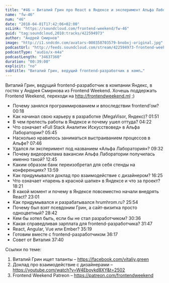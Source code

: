 ```yaml
---
title: "#46 – Виталий Грин про React в Яндексе и эксперимент Альфа Лаборатории"
name: "fw-46"
num: "46"
date: "2018-04-01T17:42:06+02:00"
scLink: "https://soundcloud.com/frontend-weekend/fw-46"
guid: "tag:soundcloud,2010:tracks/422594973"
author: "Андрей Смирнов"
image: "http://i1.sndcdn.com/avatars-000358703579-bnobxj-original.jpg"
podcastUrl: "http://feeds.soundcloud.com/stream/422594973-frontend-weekend-fw-46.m4a"
podcastType: "audio/x-m4a"
podcastLength: "34637360"
duration: "00:39:00"
explicit: "no"
subtitle: "Виталий Грин, ведущий frontend-разработчик в комп…"
---
```

Виталий Грин, ведущий frontend-разработчик в компании Яндекс, в гостях у Андрея Смирнова из Frontend Weekend. Хочешь поддержать Frontend Weekend, переходи на http://frontendweekend.ml ;) 

- Почему занялся программированием и впоследствии frontend’ом? 00:18
- Как начинал свою карьеру в разработке (MegaVisor, Яндекс)? 01:51
- В чем прелесть работы в Яндексе и почему ушел оттуда? 04:22
- Что означает «Full Stack Аналитик Искусствовед» в Альфа Лаборатории? 05:45
- Насколько нравилось заниматься выстраиванием процессов в Альфе? 07:46
- Удался ли эксперимент под названием «Альфа Лаборатория»? 09:32
- Почему видеореклама вакансии Альфа Лаборатории получилась именно такой? 12:45
- Каким образом банк переизобретал для себя стенды на конференциях? 13:59
- Как придумывался доклад про взаимодействие с дизайнером? 16:25
- Что означает «парень в красной шапке» в Яндексе и что за проект? 18:21
- В какой момент и почему в Яндексе повсеместно начали внедрять React? 23:01
- Как придумывался и разрабатывался hrumhrom.ru? 25:54
- Почему был взят псевдоним Грин, а сайт-визитка просто одноцветный? 28:42
- Кем бы хотел быть, если бы не стал разработчиком? 30:36
- Какая справедливая зарплата для frontend-разработчика? 31:47
- React, Angular, Vue или Ember? 35:19
- Готовим вместе с frontend-разработчиком 36:17
- Совет от Виталия 37:40

Ссылки по теме:
1) Виталий Грин ищет таланты – https://facebook.com/vitaliy.green
2) Доклад про взаимодействие с дизайнерами – https://youtube.com/watch?v=W4Eboykd8XY&t=2502
3) Frontend Weekend Patreon – https://patreon.com/frontendweekend